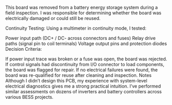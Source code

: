 This board was removed from a battery energy storage system during a field inspection. I was responsible for determining whether the board was electrically damaged or could still be reused.

Continuity Testing: Using a multimeter in continuity mode, I tested:

Power input path (DC+ / DC- across connectors and fuses)
Relay drive paths (signal pin to coil terminals)
Voltage output pins and protection diodes
Decision Criteria:

If power input trace was broken or a fuse was open, the board was rejected.
If control signals had discontinuity from I/O connector to load components, the board was flagged for repair.
If no electrical failures were found, the board was re-qualified for reuse after cleaning and inspection.
Notes
Although I didn’t design this PCB, my experience with system-level electrical diagnostics gives me a strong practical intuition. I’ve performed similar assessments on dozens of inverters and battery controllers across various BESS projects.
